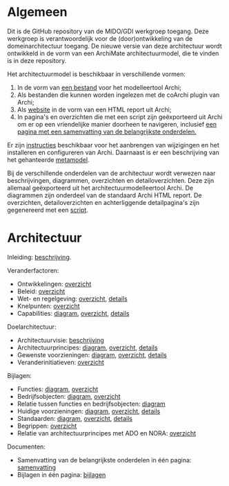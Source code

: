 # Algemeen
Dit is de GitHub repository van de MIDO/GDI werkgroep toegang. Deze werkgroep is verantwoordelijk voor de (door)ontwikkeling van de domeinarchitectuur toegang. De nieuwe versie van deze architectuur wordt ontwikkeld in de vorm van een ArchiMate architectuurmodel, die te vinden is in deze repository. 

Het architectuurmodel is beschikbaar in verschillende vormen:
1. In de vorm van <a href="gegevensuitwisseling.archimate">een bestand</a> voor het modelleertool Archi;
2. Als bestanden die kunnen worden ingelezen met de coArchi plugin van Archi;
3. Als <a href="https://minbzk.github.io/gdi-toegang">website</a> in de vorm van een HTML report uit Archi;
4. In pagina's en overzichten die met een script zijn geëxporteerd uit Archi om er op een vriendelijke manier doorheen te navigeren, inclusief <a href="https://minbzk.github.io/gdi-toegang/content/views/Domeinarchitectuur%20toegang.html">een pagina met een samenvatting van de belangrijkste onderdelen.</a> 

Er zijn <a href="https://github.com/MinBZK/gdi-gegevensuitwisseling/blob/master/instructies.md">instructies</a> beschikbaar voor het aanbrengen van wijzigingen en het installeren en configureren van Archi. Daarnaast is er een beschrijving van het gehanteerde <a href="https://github.com/MinBZK/gdi-gegevensuitwisseling/blob/master/metamodel.md">metamodel</a>. 

Bij de verschillende onderdelen van de architectuur wordt verwezen naar beschrijvingen, diagrammen, overzichten en detailoverzichten. Deze zijn allemaal geëxporteerd uit het architectuurmodelleertool Archi. De diagrammen zijn onderdeel van de standaard Archi HTML report. De overzichten, detailoverzichten en achterliggende detailpagina's zijn gegenereerd met een <a href="scripts/export HTML.ajs">script</a>.

# Architectuur
Inleiding: <a href="https://minbzk.github.io/gdi-toegang/content/elements/id-9704fa59cc7b4b5e9daa53f1b32ec98d.html">beschrijving</a>.

Veranderfactoren:
* Ontwikkelingen: <a href="https://minbzk.github.io/gdi-toegang/content/views/ontwikkelingen.html">overzicht</a>
* Beleid: <a href="https://minbzk.github.io/gdi-toegang/content/views/beleid.html">overzicht</a>
* Wet- en regelgeving: <a href="https://minbzk.github.io/gdi-toegang/content/views/wetten.html">overzicht</a>, <a href="https://minbzk.github.io/gdi-toegang/content/views/wettendetails.html">details</a>
* Knelpunten: <a href="https://minbzk.github.io/gdi-toegang/content/views/knelpunten.html">overzicht</a>
* Capabilities: <a href="https://minbzk.github.io/gdi-toegang/?view=id-0b1de22ff1b248798b095a178cf065f8">diagram</a>, <a href="https://minbzk.github.io/gdi-toegang/content/views/capabilities.html">overzicht</a>, <a href="https://minbzk.github.io/gdi-toegang/content/views/capabilitiesdetails.html">details</a>

Doelarchitectuur:
* Architectuurvisie: <a href="https://minbzk.github.io/gdi-toegang/content/elements/id-57896b8c4e854e7b92ed667986aa09ee.html">beschrijving</a>
* Architectuurprincipes: <a href="https://minbzk.github.io/gdi-toegang/?view=id-4e701366fd844120b700c114068bc91e">diagram</a>, <a href="https://minbzk.github.io/gdi-toegang/content/views/principes.html">overzicht</a>, <a href="https://minbzk.github.io/gdi-toegang/content/views/principesdetails.html">details</a>
* Gewenste voorzieningen: <a href="https://minbzk.github.io/gdi-toegang/?view=id-6b127e72ba554982a8ade48d06e2286c">diagram</a>, <a href="https://minbzk.github.io/gdi-toegang/content/views/gewenste%20voorzieningen.html">overzicht</a>, <a href="https://minbzk.github.io/gdi-toegang/content/views/gewenste%20voorzieningendetails.html">details</a>
* Veranderinitiatieven: <a href="https://minbzk.github.io/gdi-toegang/content/views/veranderinitiatieven.html">overzicht</a>

Bijlagen:
* Functies: <a href="https://minbzk.github.io/gdi-toegang/?view=id-e1cf58e0b07f4907bdce34ba561b9a18">diagram</a>, <a href="https://minbzk.github.io/gdi-toegang/content/views/bedrijfsfuncties.html">overzicht</a>
* Bedrijfsobjecten: <a href="https://minbzk.github.io/gdi-toegang/?view=id-efc531031d114860a309f6eeacdad289">diagram</a>, <a href="https://minbzk.github.io/gdi-toegang/content/views/bedrijfsobjecten.html">overzicht</a>
* Relatie tussen functies en bedrijfsobjecten: <a href="https://minbzk.github.io/gdi-toegang/?view=id-d24214a9135947e980983cea632143d2">diagram</a>
* Huidige voorzieningen: <a href="https://minbzk.github.io/gdi-toegang/?view=id-6b127e72ba554982a8ade48d06e2286c">diagram</a>, <a href="https://minbzk.github.io/gdi-toegang/content/views/huidige%20voorzieningen.html">overzicht</a>, <a href="https://minbzk.github.io/gdi-toegang/content/views/huidige%20voorzieningendetails.html">details</a>
* Standaarden: <a href="https://minbzk.github.io/gdi-toegang/?view=id-f14d78e817cf494cabe940d8c59f8a4e">diagram</a>, <a href="https://minbzk.github.io/gdi-toegang/content/views/standaarden.html">overzicht</a>, <a href="https://minbzk.github.io/gdi-toegang/content/views/standaardendetails.html">details</a>
* Begrippen: <a href="https://www.noraonline.nl/wiki/Begrippen_IAM">overzicht</a>
* Relatie van architectuurprincipes met ADO en NORA: <a href="https://minbzk.github.io/gdi-toegang/content/elements/id-2ce199487e094f099863995e07a7e605.html">overzicht</a>

Documenten:
* Samenvatting van de belangrijkste onderdelen in één pagina: <a href="https://minbzk.github.io/gdi-toegang/content/views/Domeinarchitectuur%20toegang.html">samenvatting</a>
* Bijlagen in één pagina: <a href="https://minbzk.github.io/gdi-toegang/content/views/Bijlagen%20domeinarchitectuur%20toegang.html">bijlagen</a>
